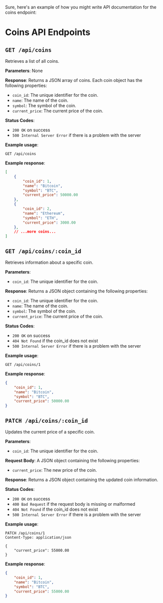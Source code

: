 Sure, here's an example of how you might write API documentation for the coins endpoint:

# Coins API Endpoints

## `GET /api/coins`

Retrieves a list of all coins.

**Parameters**: None

**Response**: Returns a JSON array of coins. Each coin object has the following properties:

- `coin_id`: The unique identifier for the coin.
- `name`: The name of the coin.
- `symbol`: The symbol of the coin.
- `current_price`: The current price of the coin.

**Status Codes**: 
- `200 OK` on success
- `500 Internal Server Error` if there is a problem with the server

**Example usage**:

```
GET /api/coins
```

**Example response**:

```json
[
    {
        "coin_id": 1,
        "name": "Bitcoin",
        "symbol": "BTC",
        "current_price": 50000.00
    },
    {
        "coin_id": 2,
        "name": "Ethereum",
        "symbol": "ETH",
        "current_price": 3000.00
    },
    // ...more coins...
]
```

## `GET /api/coins/:coin_id`

Retrieves information about a specific coin.

**Parameters**:
- `coin_id`: The unique identifier for the coin.

**Response**: Returns a JSON object containing the following properties:

- `coin_id`: The unique identifier for the coin.
- `name`: The name of the coin.
- `symbol`: The symbol of the coin.
- `current_price`: The current price of the coin.

**Status Codes**: 
- `200 OK` on success
- `404 Not Found` if the coin_id does not exist
- `500 Internal Server Error` if there is a problem with the server

**Example usage**:

```
GET /api/coins/1
```

**Example response**:

```json
{
    "coin_id": 1,
    "name": "Bitcoin",
    "symbol": "BTC",
    "current_price": 50000.00
}
```

## `PATCH /api/coins/:coin_id`

Updates the current price of a specific coin.

**Parameters**:
- `coin_id`: The unique identifier for the coin.

**Request Body**: A JSON object containing the following properties:

- `current_price`: The new price of the coin.

**Response**: Returns a JSON object containing the updated coin information.

**Status Codes**: 
- `200 OK` on success
- `400 Bad Request` if the request body is missing or malformed
- `404 Not Found` if the coin_id does not exist
- `500 Internal Server Error` if there is a problem with the server

**Example usage**:

```
PATCH /api/coins/1
Content-Type: application/json

{
    "current_price": 55000.00
}
```

**Example response**:

```json
{
    "coin_id": 1,
    "name": "Bitcoin",
    "symbol": "BTC",
    "current_price": 55000.00
}
```